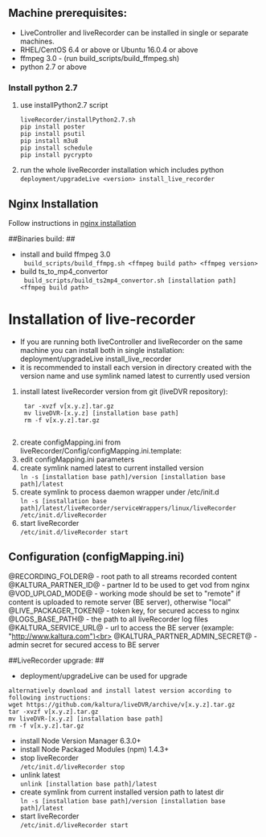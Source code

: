 ## Machine prerequisites: ##
- LiveController and liveRecorder can be installed in single or separate machines.
- RHEL/CentOS 6.4 or above or Ubuntu 16.0.4 or above
- ffmpeg 3.0 - (run build_scripts/build_ffmpeg.sh)
- python 2.7 or above

### Install python 2.7 ###
1. use installPython2.7 script <br/>
    ```
    liveRecorder/installPython2.7.sh
    pip install poster
    pip install psutil
    pip install m3u8
    pip install schedule
    pip install pycrypto
    ```
3. run the whole liveRecorder installation which includes python<br/>
```deployment/upgradeLive <version> install_live_recorder```

## Nginx Installation ##
Follow instructions in [nginx installation](https://github.com/kaltura/nginx-vod-module)

##Binaries build: ##
- install and build ffmpeg 3.0<br>
``` build_scripts/build_ffmpg.sh <ffmpeg build path> <ffmpeg version>```
- build ts_to_mp4_convertor<br>
``` build_scripts/build_ts2mp4_convertor.sh [installation path] <ffmpeg build path>```

# Installation of live-recorder
* If you are running both liveController and liveRecorder on the same machine you can install both in single installation:
  deployment/upgradeLive <version> install_live_recorder
* it is recommended to install each version in directory created with the version name
 and use symlink named latest to currently used version
1. install latest liveRecorder version from git (liveDVR repository):<br>
   ```wget https://github.com/kaltura/liveDVR/archive/v[x.y.z].tar.gz
    tar -xvzf v[x.y.z].tar.gz
    mv liveDVR-[x.y.z] [installation base path]
    rm -f v[x.y.z].tar.gz
        
2. create configMapping.ini from liveRecorder/Config/configMapping.ini.template:
3. edit configMapping.ini parameters
4. create symlink named latest to current installed version<br>
   ```ln -s [installation base path]/version [installation base path]/latest```
5. create symlink to process daemon wrapper under /etc/init.d<br>
   ```ln -s [installation base path]/latest/liveRecorder/serviceWrappers/linux/liveRecorder /etc/init.d/liveRecorder```
6. start liveRecorder<br>
   ```/etc/init.d/liveRecorder start```

## Configuration (configMapping.ini)

@RECORDING_FOLDER@ - root path to all streams recorded content<br>
@KALTURA_PARTNER_ID@ - partner Id to be used to get vod from nginx<br>
@VOD_UPLOAD_MODE@ - working mode should be set to "remote" if content is uploaded to remote server (BE server), otherwise "local"<br>
@LIVE_PACKAGER_TOKEN@ - token key, for secured access to nginx<br>
@LOGS_BASE_PATH@ - the path to all liveRecorder log files<br>
@KALTURA_SERVICE_URL@ - url to access the BE server (example:  "http://www.kaltura.com")<br>
@KALTURA_PARTNER_ADMIN_SECRET@ - admin secret for secured access to BE server<br>


##LiveRecorder upgrade: ##
 
- deployment/upgradeLive can be used for upgrade
``` [installation base path]/latest/deployment/upgradeLive vx.y.z
alternatively download and install latest version according to following instructions:
wget https://github.com/kaltura/liveDVR/archive/v[x.y.z].tar.gz
tar -xvzf v[x.y.z].tar.gz
mv liveDVR-[x.y.z] [installation base path]
rm -f v[x.y.z].tar.gz
```
- install Node Version Manager 6.3.0+
- install Node Packaged Modules (npm) 1.4.3+
- stop liveRecorder<br>
```/etc/init.d/liveRecorder stop```
- unlink latest<br>
```unlink [installation base path]/latest```
- create symlink from current installed version path to latest dir<br>
```ln -s [installation base path]/version [installation base path]/latest```
- start liveRecorder<br>
```/etc/init.d/liveRecorder start```



